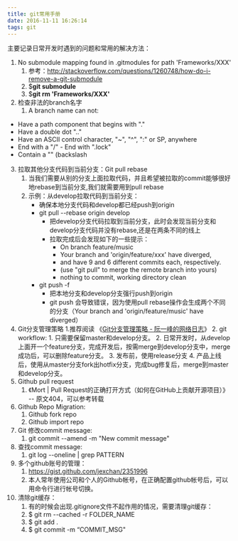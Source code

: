 ```yaml
---
title: git常用手册
date: 2016-11-11 16:26:14
tags: git
---
```


主要记录日常开发时遇到的问题和常用的解决方法：

1. No submodule mapping found in .gitmodules for path 'Frameworks/XXX'
    1. 参考：http://stackoverflow.com/questions/1260748/how-do-i-remove-a-git-submodule
    2. $**git submodule**
    3. $**git rm 'Frameworks/XXX'**
2. 检查非法的branch名字
    1. A branch name can not:
- Have a path component that begins with "."
- Have a double dot ".."
- Have an ASCII control character, "~", "^", ":" or SP, anywhere
- End with a "/" - End with ".lock"
- Contain a "\" (backslash
3. 拉取其他分支代码到当前分支：Git pull rebase
    1. 当我们需要从别的分支上面拉取代码，并且希望被拉取的commit能够很好地rebase到当前分支,我们就需要用到pull rebase
    2. 示例：从develop拉取代码到当前分支：
        * 确保本地分支代码和develop都已经push到origin
        * git pull --rebase origin develop
            * 把develop分支代码拉取到当前分支，此时会发现当前分支和develop分支代码并没有rebase,还是在两条不同的线上
            * 拉取完成后会发现如下的一些提示：
                * On branch feature/music
                * Your branch and 'origin/feature/xxx' have diverged,
                * and have 9 and 6 different commits each, respectively.
                * (use "git pull" to merge the remote branch into yours)
                * nothing to commit, working directory clean
        * git push -f
            * 把本地分支和develop分支强行push到origin
            * git push 会导致错误，因为使用pull rebase操作会生成两个不同的分支（Your branch and 'origin/feature/music' have diverged）
4. Git分支管理策略
     1.推荐阅读 《[Git分支管理策略 - 阮一峰的网络日志](http://www.ruanyifeng.com/blog/2012/07/git.html)》
    2. git workflow:
        1. 只需要保留master和develop分支。
        2. 日常开发时，从develop上面开一个feature分支，完成开发后，按需merge到develop分支中，merge成功后，可以删除feature分支。
        3. 发布前，使用release分支
        4. 产品上线后，使用从master分支fork出hotfix分支，完成bug修复后，merge到master和develop分支。
5. Github pull request
    1. 《Mort | Pull Request的正确打开方式（如何在GitHub上贡献开源项目）》 -- 原文404，可以参考转载
6. Github Repo Migration:
    1. Github fork repo
    2. Github import repo
7. Git 修改commit message:
    1. git commit --amend -m "New commit message"
8. 查找commit message:
    1. git log --oneline | grep PATTERN
9. 多个github账号的管理：
    1. https://gist.github.com/jexchan/2351996
    2. 本人常年使用公司和个人的Github帐号，在正确配置github帐号后，可以用命令行进行帐号切换。
10. 清除git缓存：
    1. 有的时候会出现.gitignore文件不起作用的情况，需要清理git缓存：
    2. $ git rm --cached -r FOLDER_NAME
    3. $ git add .
    4. $ git commit -m “COMMIT_MSG"